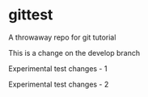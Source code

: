 # gittest
A throwaway repo for git tutorial

This is a change on the develop branch

Experimental test changes - 1

Experimental test changes - 2
